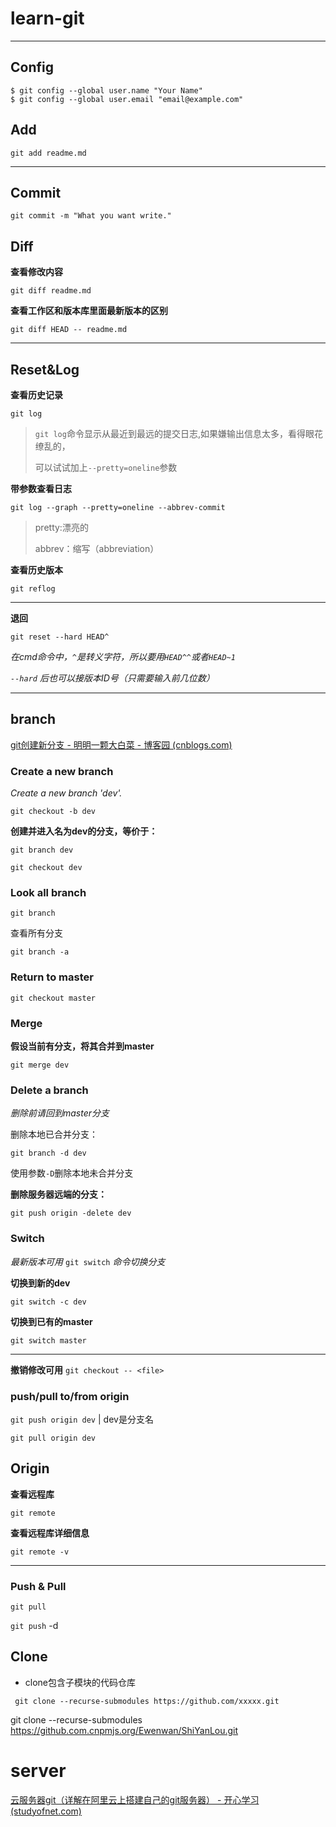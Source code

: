 # learn-git

***

## Config

```
$ git config --global user.name "Your Name"
$ git config --global user.email "email@example.com"
```

## Add

`git add readme.md`

---

## Commit

`git commit -m "What you want write."`

## Diff

**查看修改内容**

`git diff readme.md`

**查看工作区和版本库里面最新版本的区别**

`git diff HEAD -- readme.md`

---



## Reset&Log

**查看历史记录**

`git log`

> `git log`命令显示从最近到最远的提交日志,如果嫌输出信息太多，看得眼花缭乱的，
>
> 可以试试加上`--pretty=oneline`参数

**带参数查看日志**

`git log --graph --pretty=oneline --abbrev-commit`

> pretty:漂亮的
>
> abbrev：缩写（abbreviation）

**查看历史版本**

`git reflog`

---



**退回**

`git reset --hard HEAD^`

*在cmd命令中，`^`是转义字符，所以要用`HEAD^^`或者`HEAD~1`*

*`--hard` 后也可以接版本ID号（只需要输入前几位数）*

---



## branch

[git创建新分支 - 明明一颗大白菜 - 博客园 (cnblogs.com)](https://www.cnblogs.com/mmykdbc/p/9076063.html)

### Create a new branch

*Create a new branch 'dev'.*

`git checkout -b dev `

**创建并进入名为dev的分支，等价于：**	

`git branch dev `

`git checkout dev`

### Look all branch

`git branch`

查看所有分支

`git branch -a`

### Return to master

`git checkout master`

### Merge

**假设当前有分支，将其合并到master**

`git merge dev`

### Delete a branch

*删除前请回到master分支*

删除本地已合并分支：

`git branch -d dev`

使用参数`-D`删除本地未合并分支



**删除服务器远端的分支：**

`git push origin -delete dev`

### Switch

*最新版本可用*	`git switch`	*命令切换分支*

**切换到新的dev**

`git switch -c dev`

**切换到已有的master**

`git switch master`

---

**撤销修改可用**	`git checkout -- <file>`

### push/pull to/from origin

`git push origin dev` | dev是分支名

`git pull origin dev`



## Origin



**查看远程库**

`git remote`

**查看远程库详细信息**

`git remote -v`

---



### Push & Pull

`git pull`



`git push` -d 





## Clone

* clone包含子模块的代码仓库

` git clone --recurse-submodules https://github.com/xxxxx.git`

git clone --recurse-submodules https://github.com.cnpmjs.org/Ewenwan/ShiYanLou.git

# server

[云服务器git（详解在阿里云上搭建自己的git服务器） - 开心学习 (studyofnet.com)](http://studyofnet.com/news/2867.html)